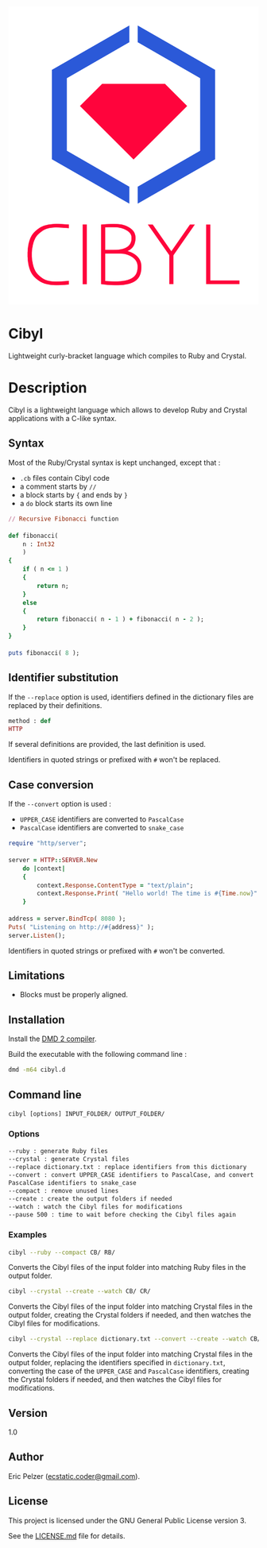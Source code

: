 ![](https://github.com/senselogic/CIBYL/blob/master/LOGO/cibyl.png)

# Cibyl

Lightweight curly-bracket language which compiles to Ruby and Crystal.

# Description

Cibyl is a lightweight language which allows to develop Ruby and Crystal applications with a C-like syntax.

## Syntax

Most of the Ruby/Crystal syntax is kept unchanged, except that :

*   `.cb` files contain Cibyl code
*   a comment starts by `//`
*   a block starts by `{` and ends by `}`
*   a `do` block starts its own line

```ruby
// Recursive Fibonacci function

def fibonacci(
    n : Int32
    )
{
    if ( n <= 1 )
    {
        return n;
    }
    else
    {
        return fibonacci( n - 1 ) + fibonacci( n - 2 );
    }
}

puts fibonacci( 8 );
```

## Identifier substitution

If the `--replace` option is used, identifiers defined in the dictionary files are replaced by their definitions.

```ruby
method : def
HTTP
```

If several definitions are provided, the last definition is used.

Identifiers in quoted strings or prefixed with `#` won't be replaced.

## Case conversion

If the `--convert` option is used :
*   `UPPER_CASE` identifiers are converted to `PascalCase`
*   `PascalCase` identifiers are converted to `snake_case`

```ruby
require "http/server";

server = HTTP::SERVER.New
    do |context|
    {
        context.Response.ContentType = "text/plain";
        context.Response.Print( "Hello world! The time is #{Time.now}" );
    }

address = server.BindTcp( 8080 );
Puts( "Listening on http://#{address}" );
server.Listen();
```

Identifiers in quoted strings or prefixed with `#` won't be converted.

## Limitations

*   Blocks must be properly aligned.

## Installation

Install the [DMD 2 compiler](https://dlang.org/download.html).

Build the executable with the following command line :

```bash
dmd -m64 cibyl.d
```

## Command line

```
cibyl [options] INPUT_FOLDER/ OUTPUT_FOLDER/
```

### Options

```
--ruby : generate Ruby files
--crystal : generate Crystal files
--replace dictionary.txt : replace identifiers from this dictionary
--convert : convert UPPER_CASE identifiers to PascalCase, and convert PascalCase identifiers to snake_case
--compact : remove unused lines
--create : create the output folders if needed
--watch : watch the Cibyl files for modifications
--pause 500 : time to wait before checking the Cibyl files again
```

### Examples

```bash
cibyl --ruby --compact CB/ RB/
```

Converts the Cibyl files of the input folder into matching Ruby files in the output folder.

```bash
cibyl --crystal --create --watch CB/ CR/
```

Converts the Cibyl files of the input folder into matching Crystal files in the output folder,
creating the Crystal folders if needed, and then watches the Cibyl files for modifications.

```bash
cibyl --crystal --replace dictionary.txt --convert --create --watch CB/ CR/
```

Converts the Cibyl files of the input folder into matching Crystal files in the output folder,
replacing the identifiers specified in `dictionary.txt`,
converting the case of the `UPPER_CASE` and `PascalCase` identifiers,
creating the Crystal folders if needed, and then watches the Cibyl files for modifications.

## Version

1.0

## Author

Eric Pelzer (ecstatic.coder@gmail.com).

## License

This project is licensed under the GNU General Public License version 3.

See the [LICENSE.md](LICENSE.md) file for details.
